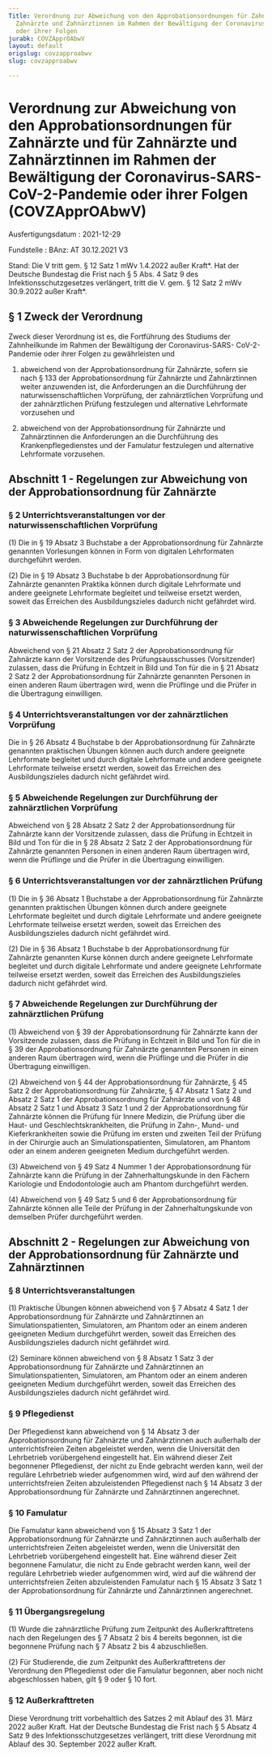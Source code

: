 ```yaml
---
Title: Verordnung zur Abweichung von den Approbationsordnungen für Zahnärzte und für
  Zahnärzte und Zahnärztinnen im Rahmen der Bewältigung der Coronavirus-SARS-CoV-2-Pandemie
  oder ihrer Folgen
jurabk: COVZApprOAbwV
layout: default
origslug: covzapproabwv
slug: covzapproabwv

---
```


# Verordnung zur Abweichung von den Approbationsordnungen für Zahnärzte und für Zahnärzte und Zahnärztinnen im Rahmen der Bewältigung der Coronavirus-SARS-CoV-2-Pandemie oder ihrer Folgen (COVZApprOAbwV)

Ausfertigungsdatum
:   2021-12-29

Fundstelle
:   BAnz: AT 30.12.2021 V3

Stand: Die V tritt gem. § 12 Satz 1 mWv 1.4.2022 außer Kraft\*. Hat der Deutsche Bundestag die Frist nach § 5 Abs. 4 Satz 9 des Infektionsschutzgesetzes verlängert, tritt die V. gem. § 12 Satz 2 mWv 30.9.2022 außer Kraft\*.

## § 1 Zweck der Verordnung

Zweck dieser Verordnung ist es, die Fortführung des Studiums der
Zahnheilkunde im Rahmen der Bewältigung der Coronavirus-SARS-
CoV-2-Pandemie oder ihrer Folgen zu gewährleisten und

1.  abweichend von der Approbationsordnung für Zahnärzte, sofern sie nach
    § 133 der Approbationsordnung für Zahnärzte und Zahnärztinnen weiter
    anzuwenden ist, die Anforderungen an die Durchführung der
    naturwissenschaftlichen Vorprüfung, der zahnärztlichen Vorprüfung und
    der zahnärztlichen Prüfung festzulegen und alternative Lehrformate
    vorzusehen und


2.  abweichend von der Approbationsordnung für Zahnärzte und Zahnärztinnen
    die Anforderungen an die Durchführung des Krankenpflegedienstes und
    der Famulatur festzulegen und alternative Lehrformate vorzusehen.





## Abschnitt 1 - Regelungen zur Abweichung von der Approbationsordnung für Zahnärzte


### § 2 Unterrichtsveranstaltungen vor der naturwissenschaftlichen Vorprüfung

(1) Die in § 19 Absatz 3 Buchstabe a der Approbationsordnung für
Zahnärzte genannten Vorlesungen können in Form von digitalen
Lehrformaten durchgeführt werden.

(2) Die in § 19 Absatz 3 Buchstabe b der Approbationsordnung für
Zahnärzte genannten Praktika können durch digitale Lehrformate und
andere geeignete Lehrformate begleitet und teilweise ersetzt werden,
soweit das Erreichen des Ausbildungszieles dadurch nicht gefährdet
wird.


### § 3 Abweichende Regelungen zur Durchführung der naturwissenschaftlichen Vorprüfung

Abweichend von § 21 Absatz 2 Satz 2 der Approbationsordnung für
Zahnärzte kann der Vorsitzende des Prüfungsausschusses (Vorsitzender)
zulassen, dass die Prüfung in Echtzeit in Bild und Ton für die in § 21
Absatz 2 Satz 2 der Approbationsordnung für Zahnärzte genannten
Personen in einen anderen Raum übertragen wird, wenn die Prüflinge und
die Prüfer in die Übertragung einwilligen.


### § 4 Unterrichtsveranstaltungen vor der zahnärztlichen Vorprüfung

Die in § 26 Absatz 4 Buchstabe b der Approbationsordnung für Zahnärzte
genannten praktischen Übungen können auch durch andere geeignete
Lehrformate begleitet und durch digitale Lehrformate und andere
geeignete Lehrformate teilweise ersetzt werden, soweit das Erreichen
des Ausbildungszieles dadurch nicht gefährdet wird.


### § 5 Abweichende Regelungen zur Durchführung der zahnärztlichen Vorprüfung

Abweichend von § 28 Absatz 2 Satz 2 der Approbationsordnung für
Zahnärzte kann der Vorsitzende zulassen, dass die Prüfung in Echtzeit
in Bild und Ton für die in § 28 Absatz 2 Satz 2 der
Approbationsordnung für Zahnärzte genannten Personen in einen anderen
Raum übertragen wird, wenn die Prüflinge und die Prüfer in die
Übertragung einwilligen.


### § 6 Unterrichtsveranstaltungen vor der zahnärztlichen Prüfung

(1) Die in § 36 Absatz 1 Buchstabe a der Approbationsordnung für
Zahnärzte genannten praktischen Übungen können durch andere geeignete
Lehrformate begleitet und durch digitale Lehrformate und andere
geeignete Lehrformate teilweise ersetzt werden, soweit das Erreichen
des Ausbildungszieles dadurch nicht gefährdet wird.

(2) Die in § 36 Absatz 1 Buchstabe b der Approbationsordnung für
Zahnärzte genannten Kurse können durch andere geeignete Lehrformate
begleitet und durch digitale Lehrformate und andere geeignete
Lehrformate teilweise ersetzt werden, soweit das Erreichen des
Ausbildungszieles dadurch nicht gefährdet wird.


### § 7 Abweichende Regelungen zur Durchführung der zahnärztlichen Prüfung

(1) Abweichend von § 39 der Approbationsordnung für Zahnärzte kann der
Vorsitzende zulassen, dass die Prüfung in Echtzeit in Bild und Ton für
die in § 39 der Approbationsordnung für Zahnärzte genannten Personen
in einen anderen Raum übertragen wird, wenn die Prüflinge und die
Prüfer in die Übertragung einwilligen.

(2) Abweichend von § 44 der Approbationsordnung für Zahnärzte, § 45
Satz 2 der Approbationsordnung für Zahnärzte, § 47 Absatz 1 Satz 2 und
Absatz 2 Satz 1 der Approbationsordnung für Zahnärzte und von § 48
Absatz 2 Satz 1 und Absatz 3 Satz 1 und 2 der Approbationsordnung für
Zahnärzte können die Prüfung für Innere Medizin, die Prüfung über die
Haut- und Geschlechtskrankheiten, die Prüfung in Zahn-, Mund- und
Kieferkrankheiten sowie die Prüfung im ersten und zweiten Teil der
Prüfung in der Chirurgie auch an Simulationspatienten, Simulatoren, am
Phantom oder an einem anderen geeigneten Medium durchgeführt werden.

(3) Abweichend von § 49 Satz 4 Nummer 1 der Approbationsordnung für
Zahnärzte kann die Prüfung in der Zahnerhaltungskunde in den Fächern
Kariologie und Endodontologie auch am Phantom durchgeführt werden.

(4) Abweichend von § 49 Satz 5 und 6 der Approbationsordnung für
Zahnärzte können alle Teile der Prüfung in der Zahnerhaltungskunde von
demselben Prüfer durchgeführt werden.


## Abschnitt 2 - Regelungen zur Abweichung von der Approbationsordnung für Zahnärzte und Zahnärztinnen


### § 8 Unterrichtsveranstaltungen

(1) Praktische Übungen können abweichend von § 7 Absatz 4 Satz 1 der
Approbationsordnung für Zahnärzte und Zahnärztinnen an
Simulationspatienten, Simulatoren, am Phantom oder an einem anderen
geeigneten Medium durchgeführt werden, soweit das Erreichen des
Ausbildungszieles dadurch nicht gefährdet wird.

(2) Seminare können abweichend von § 8 Absatz 1 Satz 3 der
Approbationsordnung für Zahnärzte und Zahnärztinnen an
Simulationspatienten, Simulatoren, am Phantom oder an einem anderen
geeigneten Medium durchgeführt werden, soweit das Erreichen des
Ausbildungszieles dadurch nicht gefährdet wird.


### § 9 Pflegedienst

Der Pflegedienst kann abweichend von § 14 Absatz 3 der
Approbationsordnung für Zahnärzte und Zahnärztinnen auch außerhalb der
unterrichtsfreien Zeiten abgeleistet werden, wenn die Universität den
Lehrbetrieb vorübergehend eingestellt hat. Ein während dieser Zeit
begonnener Pflegedienst, der nicht zu Ende gebracht werden kann, weil
der reguläre Lehrbetrieb wieder aufgenommen wird, wird auf den während
der unterrichtsfreien Zeiten abzuleistenden Pflegedienst nach § 14
Absatz 3 der Approbationsordnung für Zahnärzte und Zahnärztinnen
angerechnet.


### § 10 Famulatur

Die Famulatur kann abweichend von § 15 Absatz 3 Satz 1 der
Approbationsordnung für Zahnärzte und Zahnärztinnen auch außerhalb der
unterrichtsfreien Zeiten abgeleistet werden, wenn die Universität den
Lehrbetrieb vorübergehend eingestellt hat. Eine während dieser Zeit
begonnene Famulatur, die nicht zu Ende gebracht werden kann, weil der
reguläre Lehrbetrieb wieder aufgenommen wird, wird auf die während der
unterrichtsfreien Zeiten abzuleistenden Famulatur nach § 15 Absatz 3
Satz 1 der Approbationsordnung für Zahnärzte und Zahnärztinnen
angerechnet.


### § 11 Übergangsregelung

(1) Wurde die zahnärztliche Prüfung zum Zeitpunkt des
Außerkrafttretens nach den Regelungen des § 7 Absatz 2 bis 4 bereits
begonnen, ist die begonnene Prüfung nach § 7 Absatz 2 bis 4
abzuschließen.

(2) Für Studierende, die zum Zeitpunkt des Außerkrafttretens der
Verordnung den Pflegedienst oder die Famulatur begonnen, aber noch
nicht abgeschlossen haben, gilt § 9 oder § 10 fort.


### § 12 Außerkrafttreten

Diese Verordnung tritt vorbehaltlich des Satzes 2 mit Ablauf des 31.
März 2022 außer Kraft. Hat der Deutsche Bundestag die Frist nach § 5
Absatz 4 Satz 9 des Infektionsschutzgesetzes verlängert, tritt diese
Verordnung mit Ablauf des 30. September 2022 außer Kraft.

